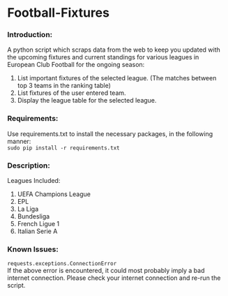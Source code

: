 Football-Fixtures
==================

### Introduction:  

A python script which scraps data from the web to keep you updated with the upcoming fixtures and current standings for various leagues in European Club Football for the ongoing season:    

1. List important fixtures of the selected league. (The matches between top 3 teams in the ranking table)  
2. List fixtures of the user entered team.  
3. Display the league table for the selected league.  

### Requirements:  

Use requirements.txt to install the necessary packages, in the following manner:  
`sudo pip install -r requirements.txt`  

### Description:  

Leagues Included:  

1. UEFA Champions League  
2. EPL  
3. La Liga  
4. Bundesliga  
5. French Ligue 1  
6. Italian Serie A  

### Known Issues:  

`requests.exceptions.ConnectionError`    
If the above error is encountered, it could most probably imply a bad internet connection. Please check your internet connection and re-run the script.
